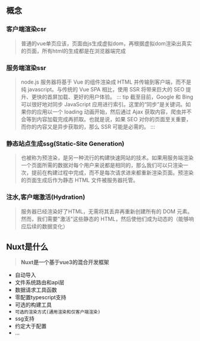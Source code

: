 
## 概念
  ### 客户端渲染csr
  > 普通的vue单页应该，页面由js生成虚拟dom，再根据虚拟dom渲染出真实的页面，所有html的生成都是在浏览器端完成
  ### 服务端渲染ssr 
  > node.js 服务器将基于 Vue 的组件渲染成 HTML 并传输到客户端，而不是纯 javascript。与传统的 Vue SPA 相比，使用 SSR 将带来巨大的 SEO 提升、更快的首屏加载、更好的用户体验。
::: tip
  截至目前，Google 和 Bing 可以很好地对同步 JavaScript 应用进行索引。这里的“同步”是关键词。如果你的应用以一个 loading 动画开始，然后通过 Ajax 获取内容，爬虫并不会等到内容加载完成再抓取。也就是说，如果 SEO 对你的页面至关重要，而你的内容又是异步获取的，那么 SSR 可能是必需的。
:::
  ### 静态站点生成ssg(Static-Site Generation)
 > 也被称为预渲染，是另一种流行的构建快速网站的技术。如果用服务端渲染一个页面所需的数据对每个用户来说都是相同的，那么我们可以只渲染一次，提前在构建过程中完成，而不是每次请求进来都重新渲染页面。预渲染的页面生成后作为静态 HTML 文件被服务器托管。
 ### 注水,客户端激活(Hydration)
 > 服务器已经渲染好了HTML，无需将其丢弃再重新创建所有的 DOM 元素。然而，我们需要"激活"这些静态的 HTML，然后使他们成为动态的（能够响应后续的数据变化）
 
##  Nuxt是什么

  > **Nuxt是一个基于vue3的混合开发框架**
  * 自动导入
  * 文件系统路由和api层
  * 数据请求工具函数
  * 零配置typescript支持
  * 可选的构建工具
  * `可选的渲染方式(通用渲染和仅客户端渲染)`
  * ssg支持
  * 约定大于配置
  * ...


